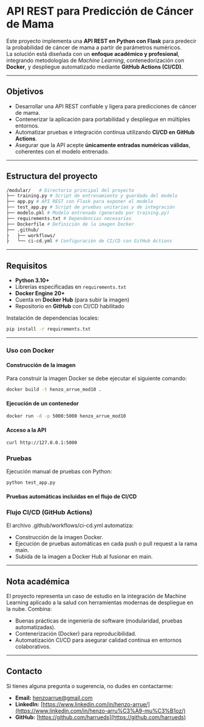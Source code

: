 # API REST para Predicción de Cáncer de Mama

Este proyecto implementa una **API REST en Python con Flask** para predecir la probabilidad de cáncer de mama a partir de parámetros numéricos.  
La solución está diseñada con un **enfoque académico y profesional**, integrando metodologías de *Machine Learning*, contenedorización con **Docker**, y despliegue automatizado mediante **GitHub Actions (CI/CD)**.

---

## Objetivos

- Desarrollar una API REST confiable y ligera para predicciones de cáncer de mama.
- Contenerizar la aplicación para portabilidad y despliegue en múltiples entornos.
- Automatizar pruebas e integración continua utilizando **CI/CD en GitHub Actions**.
- Asegurar que la API acepte **únicamente entradas numéricas válidas**, coherentes con el modelo entrenado.

---

## Estructura del proyecto

```bash
/modular/   # Directorio principal del proyecto
├── training.py # Script de entrenamiento y guardado del modelo
├── app.py # API REST con Flask para exponer el modelo
├── test_app.py # Script de pruebas unitarias y de integración
├── modelo.pkl # Modelo entrenado (generado por training.py)
├── requirements.txt # Dependencias necesarias
├── Dockerfile # Definición de la imagen Docker
├── .github/
├   ├── workflows/
├   └── ci-cd.yml # Configuración de CI/CD con GitHub Actions
```

---

## Requisitos

- **Python 3.10+**
- Librerías especificadas en `requirements.txt`
- **Docker Engine 20+**
- Cuenta en **Docker Hub** (para subir la imagen)
- Repositorio en **GitHub** con CI/CD habilitado

Instalación de dependencias locales:

```bash
pip install -r requirements.txt
```

---

### Uso con Docker

#### Construcción de la imagen

Para construir la imagen Docker se debe ejecutar el siguiente comando:

```bash
docker build -t henzo_arrue_mod10 .
```

#### Ejecución de un contenedor

```bash
docker run -d -p 5000:5000 henzo_arrue_mod10
```

#### Acceso a la API

```bash
curl http://127.0.0.1:5000
```

### Pruebas

Ejecución manual de pruebas con Python:

```bash
python test_app.py
```

#### Pruebas automáticas incluidas en el flujo de CI/CD

### Flujo CI/CD (GitHub Actions)

El archivo .github/workflows/ci-cd.yml automatiza:

- Construcción de la imagen Docker.
- Ejecución de pruebas automáticas en cada push o pull request a la rama main.
- Subida de la imagen a Docker Hub al fusionar en main.

---

## Nota académica

El proyecto representa un caso de estudio en la integración de Machine Learning aplicado a la salud con herramientas modernas de despliegue en la nube. Combina:

- Buenas prácticas de ingeniería de software (modularidad, pruebas automatizadas).
- Contenerización (Docker) para reproducibilidad.
- Automatización CI/CD para asegurar calidad continua en entornos colaborativos.

---

## Contacto

Si tienes alguna pregunta o sugerencia, no dudes en contactarme:

- **Email:** [henzoarrue@gmail.com](mailto:henzoarrue@gmail.com)
- **LinkedIn:** [https://www.linkedin.com/in/henzo-arrue/](https://www.linkedin.com/in/henzo-arru%C3%A9-mu%C3%B1oz/)
- **GitHub:** [https://github.com/harrueds](https://github.com/harrueds)
